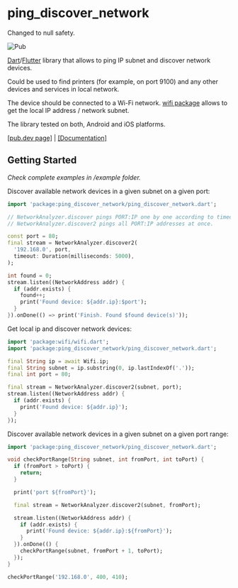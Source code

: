 # ping_discover_network

Changed to null safety.

![Pub](https://img.shields.io/pub/v/ping_discover_network.svg)

[Dart](https://dart.dev)/[Flutter](https://flutter.dev) library that allows to ping IP subnet and discover network devices.

Could be used to find printers (for example, on port 9100) and any other devices and services in local network.

The device should be connected to a Wi-Fi network. [wifi package](https://pub.dev/packages/wifi) allows to get the local IP address / network subnet. 

The library tested on both, Android and iOS platforms.

[[pub.dev page]](https://pub.dev/packages/ping_discover_network) | [[Documentation]](https://pub.dev/documentation/ping_discover_network/latest/)

## Getting Started

*Check complete examples in /example folder.*

Discover available network devices in a given subnet on a given port:

```dart
import 'package:ping_discover_network/ping_discover_network.dart';

// NetworkAnalyzer.discover pings PORT:IP one by one according to timeout.
// NetworkAnalyzer.discover2 pings all PORT:IP addresses at once.

const port = 80;
final stream = NetworkAnalyzer.discover2(
  '192.168.0', port,
  timeout: Duration(milliseconds: 5000),
);

int found = 0;
stream.listen((NetworkAddress addr) {
  if (addr.exists) {
    found++;
    print('Found device: ${addr.ip}:$port');
  }
}).onDone(() => print('Finish. Found $found device(s)'));
```

Get local ip and discover network devices:
```dart
import 'package:wifi/wifi.dart';
import 'package:ping_discover_network/ping_discover_network.dart';

final String ip = await Wifi.ip;
final String subnet = ip.substring(0, ip.lastIndexOf('.'));
final int port = 80;

final stream = NetworkAnalyzer.discover2(subnet, port);
stream.listen((NetworkAddress addr) {
  if (addr.exists) {
    print('Found device: ${addr.ip}');
  }
});
```

Discover available network devices in a given subnet on a given port range:

```dart
import 'package:ping_discover_network/ping_discover_network.dart';

void checkPortRange(String subnet, int fromPort, int toPort) {
  if (fromPort > toPort) {
    return;
  }

  print('port ${fromPort}');

  final stream = NetworkAnalyzer.discover2(subnet, fromPort);

  stream.listen((NetworkAddress addr) {
    if (addr.exists) {
      print('Found device: ${addr.ip}:${fromPort}');
    }
  }).onDone(() {
    checkPortRange(subnet, fromPort + 1, toPort);
  });
}

checkPortRange('192.168.0', 400, 410);
```
